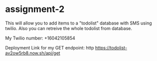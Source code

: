 # assignment-2
This will allow you to add items to a "todolist" database with SMS using twilio. Also you can retreive the whole todolist from database.

My Twilio number: +16042105854

Deployment Link for my GET endpoint: http https://todolist-av2ow5rb8.now.sh/api/get
